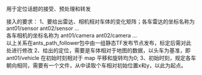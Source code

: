 用于定位话题的接受、预处理和转发

接入的要求：
1、要给出雷达、相机相对车体的变化矩阵；各车雷达的坐标名称为 ant01/sensor ant02/sensor ...   
                                    各车相机的坐标名称为 ant01/camera ant02/camera ...   
   以上关系在ants_path_follower包中由一组静态TF发布节点发布，标定后需对此处进行修改
2、给出的定位，需要是车体相对于地图的数据，以头车为基准，即 ant01/vehicle 在初始时刻相对于 map 平移和旋转均为0;
3、初始时刻，规定各车朝向相同，需要有一个文件，从中读取个车相对初始位置x和y，以此为起点。